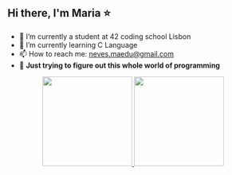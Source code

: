 ##     Hi there,  I'm Maria  ⭐

- 🔭 I’m currently a student at 42 coding school Lisbon 
- 🌱 I’m currently learning C Language
- 📫 How to reach me: neves.maedu@gmail.com
- 🎢 **Just trying to figure out this whole world of programming**

<div align="center">
  <a href="https://github.com/Maduneves-l">
  <img height="180em" src="https://github-readme-stats.vercel.app/api?username=Maduneves-l&show_icons=true&theme=cobalt&include_all_commits=true&count_private=true"/>
  <img height="180em" src="https://github-readme-stats.vercel.app/api/top-langs/?username=Maduneves-l&layout=compact&langs_count=7&theme=cobalt"/>
</div>

